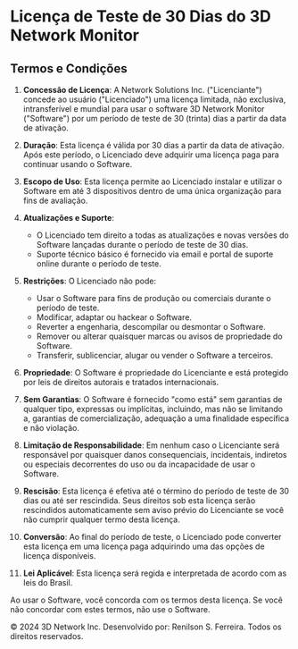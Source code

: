 # Licença de Teste de 30 Dias do 3D Network Monitor

## Termos e Condições

1. **Concessão de Licença**: A Network Solutions Inc. ("Licenciante") concede ao usuário ("Licenciado") uma licença limitada, não exclusiva, intransferível e mundial para usar o software 3D Network Monitor ("Software") por um período de teste de 30 (trinta) dias a partir da data de ativação.

2. **Duração**: Esta licença é válida por 30 dias a partir da data de ativação. Após este período, o Licenciado deve adquirir uma licença paga para continuar usando o Software.

3. **Escopo de Uso**: Esta licença permite ao Licenciado instalar e utilizar o Software em até 3 dispositivos dentro de uma única organização para fins de avaliação.

4. **Atualizações e Suporte**: 
   - O Licenciado tem direito a todas as atualizações e novas versões do Software lançadas durante o período de teste de 30 dias.
   - Suporte técnico básico é fornecido via email e portal de suporte online durante o período de teste.

5. **Restrições**: O Licenciado não pode:
   - Usar o Software para fins de produção ou comerciais durante o período de teste.
   - Modificar, adaptar ou hackear o Software.
   - Reverter a engenharia, descompilar ou desmontar o Software.
   - Remover ou alterar quaisquer marcas ou avisos de propriedade do Software.
   - Transferir, sublicenciar, alugar ou vender o Software a terceiros.

6. **Propriedade**: O Software é propriedade do Licenciante e está protegido por leis de direitos autorais e tratados internacionais.

7. **Sem Garantias**: O Software é fornecido "como está" sem garantias de qualquer tipo, expressas ou implícitas, incluindo, mas não se limitando a, garantias de comercialização, adequação a uma finalidade específica e não violação.

8. **Limitação de Responsabilidade**: Em nenhum caso o Licenciante será responsável por quaisquer danos consequenciais, incidentais, indiretos ou especiais decorrentes do uso ou da incapacidade de usar o Software.

9. **Rescisão**: Esta licença é efetiva até o término do período de teste de 30 dias ou até ser rescindida. Seus direitos sob esta licença serão rescindidos automaticamente sem aviso prévio do Licenciante se você não cumprir qualquer termo desta licença.

10. **Conversão**: Ao final do período de teste, o Licenciado pode converter esta licença em uma licença paga adquirindo uma das opções de licença disponíveis.

11. **Lei Aplicável**: Esta licença será regida e interpretada de acordo com as leis do Brasil.

Ao usar o Software, você concorda com os termos desta licença. Se você não concordar com estes termos, não use o Software.

© 2024 3D Network Inc. Desenvolvido por: Renilson S. Ferreira. Todos os direitos reservados.

